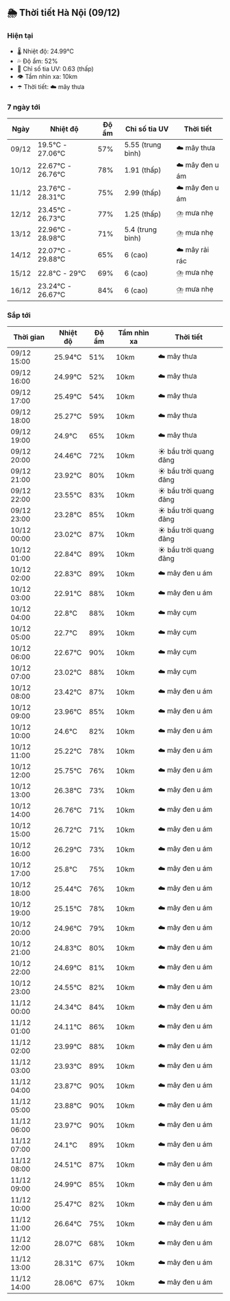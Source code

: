 ## 🌦️ Thời tiết Hà Nội (09/12)

### Hiện tại

- 🌡️ Nhiệt độ: 24.99℃
- 💦 Độ ẩm: 52%
- 🌟 Chỉ số tia UV: 0.63 (thấp)
- 👁️ Tầm nhìn xa: 10km
- ☂️ Thời tiết: ☁️ mây thưa

### 7 ngày tới

| Ngày | Nhiệt độ | Độ ẩm | Chỉ số tia UV | Thời tiết |
| --- | --- | --- | --- | --- |
| 09/12 | 19.5℃ - 27.06℃ | 57% | 5.55 (trung bình) | ☁️ mây thưa |
| 10/12 | 22.67℃ - 26.76℃ | 78% | 1.91 (thấp) | ☁️ mây đen u ám |
| 11/12 | 23.76℃ - 28.31℃ | 75% | 2.99 (thấp) | ☁️ mây đen u ám |
| 12/12 | 23.45℃ - 26.73℃ | 77% | 1.25 (thấp) | ⛈️ mưa nhẹ |
| 13/12 | 22.96℃ - 28.98℃ | 71% | 5.4 (trung bình) | ⛈️ mưa nhẹ |
| 14/12 | 22.07℃ - 29.88℃ | 65% | 6 (cao) | ☁️ mây rải rác |
| 15/12 | 22.8℃ - 29℃ | 69% | 6 (cao) | ⛈️ mưa nhẹ |
| 16/12 | 23.24℃ - 26.67℃ | 84% | 6 (cao) | ⛈️ mưa nhẹ |

### Sắp tới

| Thời gian | Nhiệt độ | Độ ẩm | Tầm nhìn xa | Thời tiết |
| --- | --- | --- | --- | --- |
| 09/12 15:00 | 25.94℃ | 51% | 10km | ☁️ mây thưa |
| 09/12 16:00 | 24.99℃ | 52% | 10km | ☁️ mây thưa |
| 09/12 17:00 | 25.49℃ | 54% | 10km | ☁️ mây thưa |
| 09/12 18:00 | 25.27℃ | 59% | 10km | ☁️ mây thưa |
| 09/12 19:00 | 24.9℃ | 65% | 10km | ☁️ mây thưa |
| 09/12 20:00 | 24.46℃ | 72% | 10km | ☀️ bầu trời quang đãng |
| 09/12 21:00 | 23.92℃ | 80% | 10km | ☀️ bầu trời quang đãng |
| 09/12 22:00 | 23.55℃ | 83% | 10km | ☀️ bầu trời quang đãng |
| 09/12 23:00 | 23.28℃ | 85% | 10km | ☀️ bầu trời quang đãng |
| 10/12 00:00 | 23.02℃ | 87% | 10km | ☀️ bầu trời quang đãng |
| 10/12 01:00 | 22.84℃ | 89% | 10km | ☀️ bầu trời quang đãng |
| 10/12 02:00 | 22.83℃ | 89% | 10km | ☁️ mây đen u ám |
| 10/12 03:00 | 22.91℃ | 88% | 10km | ☁️ mây đen u ám |
| 10/12 04:00 | 22.8℃ | 88% | 10km | ☁️ mây cụm |
| 10/12 05:00 | 22.7℃ | 89% | 10km | ☁️ mây cụm |
| 10/12 06:00 | 22.67℃ | 90% | 10km | ☁️ mây cụm |
| 10/12 07:00 | 23.02℃ | 88% | 10km | ☁️ mây cụm |
| 10/12 08:00 | 23.42℃ | 87% | 10km | ☁️ mây đen u ám |
| 10/12 09:00 | 23.96℃ | 85% | 10km | ☁️ mây đen u ám |
| 10/12 10:00 | 24.6℃ | 82% | 10km | ☁️ mây đen u ám |
| 10/12 11:00 | 25.22℃ | 78% | 10km | ☁️ mây đen u ám |
| 10/12 12:00 | 25.75℃ | 76% | 10km | ☁️ mây đen u ám |
| 10/12 13:00 | 26.38℃ | 73% | 10km | ☁️ mây đen u ám |
| 10/12 14:00 | 26.76℃ | 71% | 10km | ☁️ mây đen u ám |
| 10/12 15:00 | 26.72℃ | 71% | 10km | ☁️ mây đen u ám |
| 10/12 16:00 | 26.29℃ | 73% | 10km | ☁️ mây đen u ám |
| 10/12 17:00 | 25.8℃ | 75% | 10km | ☁️ mây đen u ám |
| 10/12 18:00 | 25.44℃ | 76% | 10km | ☁️ mây đen u ám |
| 10/12 19:00 | 25.15℃ | 78% | 10km | ☁️ mây đen u ám |
| 10/12 20:00 | 24.96℃ | 79% | 10km | ☁️ mây đen u ám |
| 10/12 21:00 | 24.83℃ | 80% | 10km | ☁️ mây đen u ám |
| 10/12 22:00 | 24.69℃ | 81% | 10km | ☁️ mây đen u ám |
| 10/12 23:00 | 24.55℃ | 82% | 10km | ☁️ mây đen u ám |
| 11/12 00:00 | 24.34℃ | 84% | 10km | ☁️ mây đen u ám |
| 11/12 01:00 | 24.11℃ | 86% | 10km | ☁️ mây đen u ám |
| 11/12 02:00 | 23.99℃ | 88% | 10km | ☁️ mây đen u ám |
| 11/12 03:00 | 23.93℃ | 89% | 10km | ☁️ mây đen u ám |
| 11/12 04:00 | 23.87℃ | 90% | 10km | ☁️ mây đen u ám |
| 11/12 05:00 | 23.88℃ | 90% | 10km | ☁️ mây đen u ám |
| 11/12 06:00 | 23.97℃ | 90% | 10km | ☁️ mây đen u ám |
| 11/12 07:00 | 24.1℃ | 89% | 10km | ☁️ mây đen u ám |
| 11/12 08:00 | 24.51℃ | 87% | 10km | ☁️ mây đen u ám |
| 11/12 09:00 | 24.99℃ | 85% | 10km | ☁️ mây đen u ám |
| 11/12 10:00 | 25.47℃ | 82% | 10km | ☁️ mây đen u ám |
| 11/12 11:00 | 26.64℃ | 75% | 10km | ☁️ mây đen u ám |
| 11/12 12:00 | 28.07℃ | 68% | 10km | ☁️ mây đen u ám |
| 11/12 13:00 | 28.31℃ | 67% | 10km | ☁️ mây đen u ám |
| 11/12 14:00 | 28.06℃ | 67% | 10km | ☁️ mây đen u ám |
